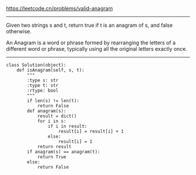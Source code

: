 https://leetcode.cn/problems/valid-anagram
***
Given two strings s and t, return true if t is an anagram of s, and false otherwise.

An Anagram is a word or phrase formed by rearranging the letters of a different word or phrase, typically using all the original letters exactly once.
***
```
class Solution(object):
    def isAnagram(self, s, t):
        """
        :type s: str
        :type t: str
        :rtype: bool
        """
        if len(s) != len(t):
            return False
        def anagram(s):
            result = dict()
            for i in s:
                if i in result:
                    result[i] = result[i] + 1
                else:
                    result[i] = 1
            return result
        if anagram(s) == anagram(t):
            return True
        else:
            return False
